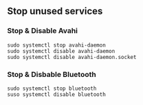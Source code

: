 ## Stop unused services

### Stop & Disable Avahi

```
sudo systemctl stop avahi-daemon
sudo systemctl disable avahi-daemon
sudo systemctl disable avahi-daemon.socket
```

### Stop & Disbable Bluetooth

```
sudo systemctl stop bluetooth
suso systemctl disable bluetooth
```